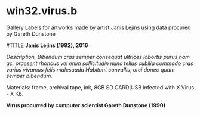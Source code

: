 # win32.virus.b
Gallery Labels for artworks made by artist Janis Lejins using data procured by Gareth Dunstone


#TITLE
**Janis Lejins (1992), 2016**

*Description, Bibendum cras semper consequat ultrices lobortis purus nam ac, praesent rhoncus vel enim sollicitudin nunc tellus cubilia commodo cras varius vivamus felis malesuada Habitant convallis, orci donec quam semper bibendum.*

Materials: frame, archival tape, ink, 8GB SD CARD|USB infected with X Virus - X Kb. 

**Virus procurred by computer scientist Gareth Dunstone (1990)**

